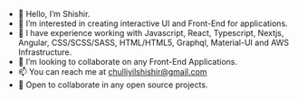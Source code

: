 - 👋 Hello, I’m Shishir.
- 👀 I’m interested in creating interactive UI and Front-End for applications.
- 🌱 I have experience working with Javascript, React, Typescript, Nextjs, Angular, CSS/SCSS/SASS, HTML/HTML5, Graphql, Material-UI and AWS Infrastructure.
- 💞️ I’m looking to collaborate on any Front-End Applications.
- 📫 You can reach me at chulliyilshishir@gmail.com
- 🥳 Open to collaborate in any open source projects.

<!---
shishirchulliyil/shishirchulliyil is a ✨ special ✨ repository because its `README.md` (this file) appears on your GitHub profile.
You can click the Preview link to take a look at your changes.
--->
